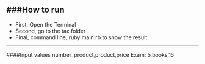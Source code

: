 ###How to run
----
- First, Open the Terminal
- Second, go to the tax folder
- Final, command line, ruby main.rb to show the result

----
####Input values
number_product,product,price
Exam: 5,books,15 